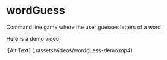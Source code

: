 # wordGuess
Command line game where the user guesses letters of a word


Here is a demo video

![Alt Text] (./assets/videos/wordguess-demo.mp4)

